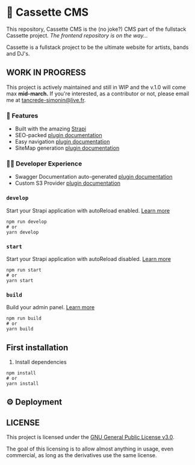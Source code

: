 # 📼 Cassette CMS

This repository, Cassette CMS is the (no joke?) CMS part of the fullstack Cassette project.
*The frontend repository is on the way...*

Cassette is a fullstack project to be the ultimate website for artists, bands and DJ's.

## WORK IN PROGRESS

This project is actively maintained and still in WIP and the v.1.0 will come max **mid-march.**
If you're interested, as a contributor or not, please email me at tancrede-simonin@live.fr.

### 💎 Features

- Built with the amazing [Strapi](https://strapi.io)
- SEO-packed [plugin documentation](https://market.strapi.io/plugins/@strapi-plugin-seo)
- Easy navigation [plugin documentation](https://market.strapi.io/plugins/strapi-plugin-navigation)
- SiteMap generation [plugin documentation](https://market.strapi.io/plugins/strapi-plugin-sitemap)

### 👩‍💻 Developer Experience

- Swagger Documentation auto-generated [plugin documentation](https://market.strapi.io/plugins/@strapi-plugin-documentation)
- Custom S3 Provider [plugin documentation](https://github.com/zoomoid/strapi-provider-upload-aws-s3-advanced)

### `develop`

Start your Strapi application with autoReload enabled. [Learn more](https://docs.strapi.io/developer-docs/latest/developer-resources/cli/CLI.html#strapi-develop)

```
npm run develop
# or
yarn develop
```

### `start`

Start your Strapi application with autoReload disabled. [Learn more](https://docs.strapi.io/developer-docs/latest/developer-resources/cli/CLI.html#strapi-start)

```
npm run start
# or
yarn start
```

### `build`

Build your admin panel. [Learn more](https://docs.strapi.io/developer-docs/latest/developer-resources/cli/CLI.html#strapi-build)

```
npm run build
# or
yarn build
```

## First installation

1. Install dependencies

```
npm install
# or
yarn install
```





## ⚙️ Deployment

## LICENSE

This project is licensed under the [GNU General Public License v3.0](https://choosealicense.com/licenses/gpl-3.0).

The goal of this licensing is to allow almost anything in usage, even commercial, as long as the derivatives use the same license.


